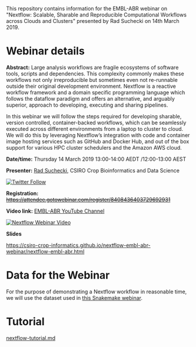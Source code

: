 This repository contains information for the EMBL-ABR webinar on "Nextflow: Scalable, Sharable and Reproducible Computational Workflows across Clouds and Clusters" presented by Rad Suchecki on 14th March 2019.

#  Webinar details

**Abstract:**
Large analysis workflows are fragile ecosystems of software tools, scripts and dependencies. This complexity commonly makes these workflows not only irreproducible but sometimes even not re-runnable outside their original development environment. Nextflow is a reactive workflow framework and a domain specific programming language which follows the dataflow paradigm and offers an alternative, and arguably superior, approach to developing, executing and sharing pipelines.

In this webinar we will follow the steps required for developing sharable, version controlled, container-backed workflows, which can be seamlessly executed across different environments from a laptop to cluster to cloud. We will do this by leveraging Nextflow’s integration with code and container image hosting services such as GitHub and Docker Hub, and out of the box support for various HPC cluster schedulers and the Amazon AWS cloud.

**Date/time:** Thursday 14 March 2019 13:00-14:00 AEDT /12:00-13:00 AEST

**Presenter:** [Rad Suchecki](https://orcid.org/0000-0003-4992-9497), CSIRO Crop Bioinformatics and Data Science

[![Twitter Follow](https://img.shields.io/twitter/follow/bioinforad.svg?style=social)](https://twitter.com/bioinforad)

**Registration:** ~~https://attendee.gotowebinar.com/register/8408436403729692931~~

**Video link:** [EMBL-ABR YouTube Channel](https://www.youtube.com/channel/UC5WlFNBSfmt3e8Js8o2fFqQ)

[![Nextflow Webinar Video](http://img.youtube.com/vi/lqm-VV5dOgk/hqdefault.jpg)](http://www.youtube.com/watch?v=lqm-VV5dOgk)

**Slides**

https://csiro-crop-informatics.github.io/nextflow-embl-abr-webinar/nextflow-embl-abr.html

# Data for the Webinar

For the purpose of demonstrating a Nextflow workflow in reasonable time, we will use the dataset used in [this Snakemake webinar](https://github.com/UofABioinformaticsHub/2019_EMBL-ABR_Snakemake_webinar#data-for-the-webinar).

# Tutorial

[nextflow-tutorial.md](nextflow-tutorial.md)
